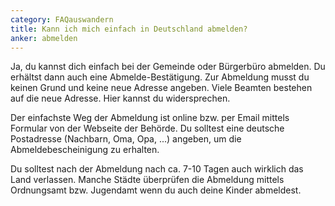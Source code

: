 ```yaml
---
category: FAQauswandern
title: Kann ich mich einfach in Deutschland abmelden?
anker: abmelden
---
```


Ja, du kannst dich einfach bei der Gemeinde oder Bürgerbüro abmelden. Du erhältst dann auch eine Abmelde-Bestätigung. Zur Abmeldung musst du keinen Grund und keine neue Adresse angeben. Viele Beamten bestehen auf die neue Adresse. Hier kannst du widersprechen.

Der einfachste Weg der Abmeldung ist online bzw. per Email mittels Formular von der Webseite der Behörde. Du solltest eine deutsche Postadresse (Nachbarn, Oma, Opa, ...) angeben, um die Abmeldebescheinigung zu erhalten.

Du solltest nach der Abmeldung nach ca. 7-10 Tagen auch wirklich das Land verlassen. Manche Städte überprüfen die Abmeldung mittels Ordnungsamt bzw. Jugendamt wenn du auch deine Kinder abmeldest.
